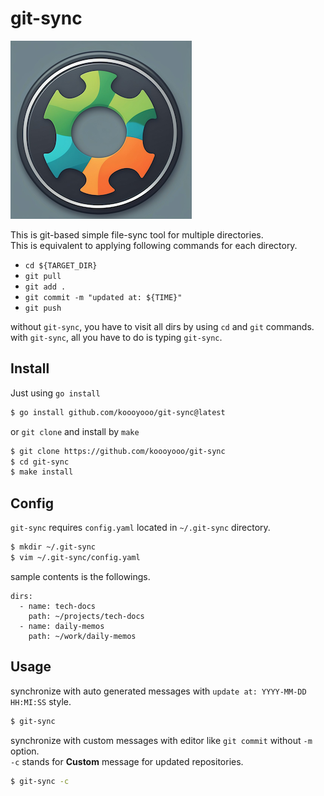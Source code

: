 # git-sync

<img src="image/image.png">

This is git-based simple file-sync tool for multiple directories.  
This is equivalent to applying following commands for each directory.

- `cd ${TARGET_DIR}`
- `git pull`
- `git add .`
- `git commit -m "updated at: ${TIME}"`
- `git push`

without `git-sync`, you have to visit all dirs by using `cd` and `git` commands.  
with `git-sync`, all you have to do is typing `git-sync`.


## Install
Just using `go install`
```bash
$ go install github.com/koooyooo/git-sync@latest
```
or `git clone` and install by `make`
```bash
$ git clone https://github.com/koooyooo/git-sync
$ cd git-sync
$ make install
```

## Config
`git-sync` requires `config.yaml` located in `~/.git-sync` directory.
```bash
$ mkdir ~/.git-sync
$ vim ~/.git-sync/config.yaml
```
sample contents is the followings.
```yaml: config.yaml
dirs:
  - name: tech-docs
    path: ~/projects/tech-docs
  - name: daily-memos
    path: ~/work/daily-memos
```

## Usage

synchronize with auto generated messages with `update at: YYYY-MM-DD HH:MI:SS` style.
```bash
$ git-sync
```

synchronize with custom messages with editor like `git commit` without `-m` option.  
`-c` stands for **Custom** message for updated repositories.
```bash
$ git-sync -c
```
